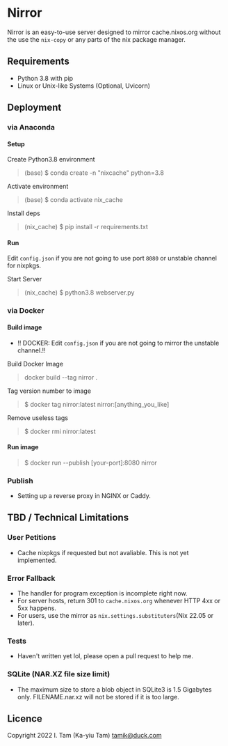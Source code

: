 # Nirror
Nirror is an easy-to-use server designed to mirror cache.nixos.org without the use the `nix-copy` or any parts of the nix package manager.

## Requirements
- Python 3.8 with pip
- Linux or Unix-like Systems (Optional, Uvicorn)

## Deployment

### via Anaconda

#### Setup
Create Python3.8 environment
> (base) \$ conda create -n "nixcache" python=3.8

Activate environment
> (base) \$ conda activate nix_cache

Install deps
> (nix_cache) \$ pip install -r requirements.txt
#### Run
Edit `config.json` if you are not going to use port `8080` or unstable channel for nixpkgs.

Start Server
> (nix_cache) \$ python3.8 webserver.py

### via Docker
#### Build image
- !! DOCKER: Edit `config.json` if you are not going to mirror the unstable channel.!!

Build Docker Image
> docker build --tag nirror .

Tag version number to image
> \$ docker tag nirror:latest nirror:[anything_you_like]

Remove useless tags
> \$ docker rmi nirror:latest
#### Run image
> \$ docker run --publish [your-port]:8080 nirror

### Publish
- Setting up a reverse proxy in NGINX or Caddy.

## TBD / Technical Limitations
### User Petitions
- Cache nixpkgs if requested but not avaliable. This is not yet implemented.

### Error Fallback
- The handler for program exception is incomplete right now.
- For server hosts, return 301 to `cache.nixos.org` whenever HTTP 4xx or 5xx happens.
- For users, use the mirror as `nix.settings.substituters`(Nix 22.05 or later).

### Tests
- Haven't written yet lol, please open a pull request to help me.

### SQLite (NAR.XZ file size limit)
- The maximum size to store a blob object in SQLite3 is 1.5 Gigabytes only. FILENAME.nar.xz will not be stored if it is too large.

## Licence
Copyright 2022 I. Tam (Ka-yiu Tam) <tamik@duck.com>
